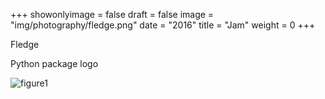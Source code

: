 +++
showonlyimage = false
draft = false
image = "img/photography/fledge.png"
date = "2016"
title = "Jam"
weight = 0
+++

Fledge

<!--more-->

Python package logo

![figure1][1]

[1]: /img/photography/fledge.png
